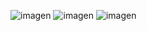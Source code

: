![imagen](https://github.com/user-attachments/assets/1c107b59-8587-4de0-bf9d-1dbb449eb74b)
![imagen](https://github.com/user-attachments/assets/8a97835e-2d33-470e-a00c-b799ad475769)
![imagen](https://github.com/user-attachments/assets/5c7f9cd3-756b-4910-994c-0b0d4143ccad)
